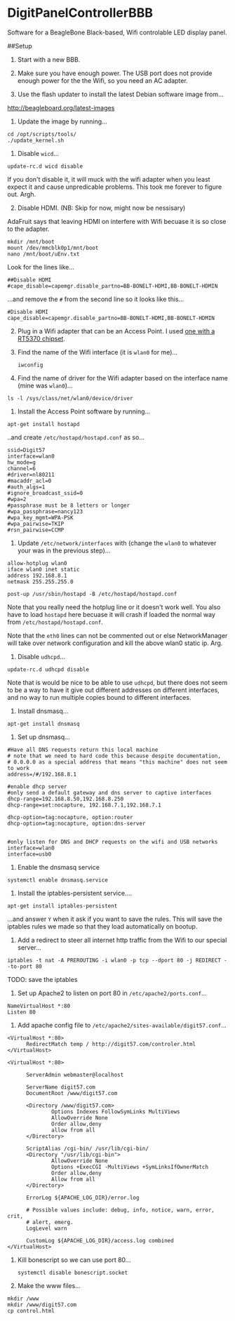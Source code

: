 # DigitPanelControllerBBB
Software for a BeagleBone Black-based, Wifi controlable LED display panel.

##Setup
1. Start with a new BBB. 

1. Make sure you have enough power. The USB port does not provide enough power for the the Wifi, so you need an AC adapter.

1. Use the flash updater to install the latest Debian software image from...

 http://beagleboard.org/latest-images

1. Update the image by running...
 ```
 cd /opt/scripts/tools/
 ./update_kernel.sh
 ```
 
1. Disable `wicd`...
  ```
  update-rc.d wicd disable
  ```
  
  If you don't disable it, it will muck with the wifi adapter when you least expect it and cause unpredicable problems. This took me forever to figure out. Argh. 
  
2. Disable HDMI. (NB: Skip for now, might now be nessisary)

 AdaFruit says that leaving HDMI on interfere with Wifi becuase it is so close to the adapter. 
 ```
 mkdir /mnt/boot
 mount /dev/mmcblk0p1/mnt/boot
 nano /mnt/boot/uEnv.txt
 ```
 
 Look for the lines like...
 ```
 ##Disable HDMI
 #cape_disable=capemgr.disable_partno=BB-BONELT-HDMI,BB-BONELT-HDMIN
 ```
 
 ...and remove the `#` from the second line so it looks like this...
 
 ```
 #Disable HDMI
 cape_disable=capemgr.disable_partno=BB-BONELT-HDMI,BB-BONELT-HDMIN
 ```
 
2. Plug in a Wifi adapter that can be an Access Point. I used [one with a RT5370 chipset](https://www.amazon.com/Wifi-With-Antenna-For-Raspberry/dp/B00H95C0A2/ref=as_sl_pc_ss_til?tag=joshcom-20&linkCode=w01&linkId=ONO3SOUD47R4JW5J&creativeASIN=B00H95C0A2).



1. Find the name of the Wifi interface (it is `wlan0` for me)...
    ```
    iwconfig
    ```

1. Find the name of driver for the Wifi adapter based on the interface name (mine was `wlan0`)...
  ```
  ls -l /sys/class/net/wlan0/device/driver
  ```

1. Install the Access Point software by running...

 ```
 apt-get install hostapd
 ```
 
 ..and create `/etc/hostapd/hostapd.conf` as so...
 
  ```
  ssid=Digit57
  interface=wlan0
  hw_mode=g
  channel=6
  #driver=nl80211
  #macaddr_acl=0
  #auth_algs=1
  #ignore_broadcast_ssid=0
  #wpa=2
  #passphrase must be 8 letters or longer
  #wpa_passphrase=nancy123
  #wpa_key_mgmt=WPA-PSK
  #wpa_pairwise=TKIP
  #rsn_pairwise=CCMP
  ```

    
1. Update `/etc/network/interfaces` with (change the `wlan0` to whatever your was in the previous step)...

  ```
  allow-hotplug wlan0
  iface wlan0 inet static
  address 192.168.8.1
  netmask 255.255.255.0
  
  post-up /usr/sbin/hostapd -B /etc/hostapd/hostapd.conf
  ```
 
 Note that you really need the hotplug line or it doesn't work well. You also have to load `hostapd` here becuase it will crash if loaded the normal way from `/etc/hostapd/hostapd.conf`.

 Note that the `eth0` lines can not be commented out or else NetworkManager will take over network configuration and kill the above wlan0 static ip. Arg. 

1. Disable `udhcpd`...
  ```
  update-rc.d udhcpd disable
  ```
  
  Note that is would be nice to be able to use `udhcpd`, but there does not seem to be a way to have it give out different addresses on different interfaces, and no way to run multiple copies bound to different interfaces.
  
1.  Install dnsmasq...
  ```
  apt-get install dnsmasq
  ```  
  
1. Set up dnsmasq...

  ```
  #Have all DNS requests return this local machine
  # note that we need to hard code this because despite documentation, 
  # 0.0.0.0 as a special address that means "this machine" does not seem to work
  address=/#/192.168.8.1

  #enable dhcp server
  #only send a default gateway and dns server to captive interfaces
  dhcp-range=192.168.8.50,192.168.8.250
  dhcp-range=set:nocapture, 192.168.7.1,192.168.7.1

  dhcp-option=tag:nocapture, option:router
  dhcp-option=tag:nocapture, option:dns-server


  #only listen for DNS and DHCP requests on the wifi and USB networks
  interface=wlan0
  interface=usb0
  ```
  
1. Enable the dnsmasq service

  ```
  systemctl enable dnsmasq.service
  ```    

1. Install the iptables-persistent service....
  ```
  apt-get install iptables-persistent
  ```
  ...and answer `Y` when it ask if you want to save the rules.
  This will save the iptables rules we made so that they load automatically on bootup. 
  
1. Add a redirect to steer all internet http traffic from the Wifi to our special server...
  ```
  iptables -t nat -A PREROUTING -i wlan0 -p tcp --dport 80 -j REDIRECT --to-port 80
  ```
  
  TODO: save the iptables
  
1. Set up Apache2 to listen on port 80 in `/etc/apache2/ports.conf`...
  ```
  NameVirtualHost *:80
  Listen 80
  ```
  
1. Add apache config file to `/etc/apache2/sites-available/digit57.conf`...
  ```
  <VirtualHost *:80>
        RedirectMatch temp / http://digit57.com/controler.html
  </VirtualHost>

  <VirtualHost *:80>

        ServerAdmin webmaster@localhost

        ServerName digit57.com
        DocumentRoot /www/digit57.com

        <Directory /www/digit57.com>
                Options Indexes FollowSymLinks MultiViews
                AllowOverride None
                Order allow,deny
                allow from all
        </Directory>

        ScriptAlias /cgi-bin/ /usr/lib/cgi-bin/
        <Directory "/usr/lib/cgi-bin">
                AllowOverride None
                Options +ExecCGI -MultiViews +SymLinksIfOwnerMatch
                Order allow,deny
                Allow from all
        </Directory>

        ErrorLog ${APACHE_LOG_DIR}/error.log

        # Possible values include: debug, info, notice, warn, error, crit,
        # alert, emerg.
        LogLevel warn

        CustomLog ${APACHE_LOG_DIR}/access.log combined
  </VirtualHost>
  ```
1. Kill bonescript so we can use port 80...

   ```
   systemctl disable bonescript.socket
   ```
1. Make the www files...
  ```
  mkdir /www
  mkdir /www/digit57.com
  cp control.html
  ```
   
